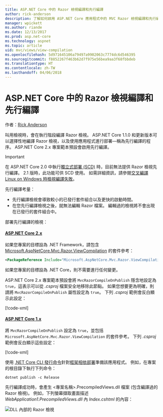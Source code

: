 ```yaml
---
title: ASP.NET Core 中的 Razor 檢視編譯和先行編譯
author: rick-anderson
description: 了解如何啟用 ASP.NET Core 應用程式中的 MVC Razor 檢視編譯和先行編譯。
manager: wpickett
ms.author: riande
ms.date: 12/13/2017
ms.prod: asp.net-core
ms.technology: aspnet
ms.topic: article
uid: mvc/views/view-compilation
ms.openlocfilehash: 5d971645106a79497a9902063c7774dc6d546395
ms.sourcegitcommit: f8852267f463b62d7f975e56bea9aa3f68fbbdeb
ms.translationtype: HT
ms.contentlocale: zh-TW
ms.lasthandoff: 04/06/2018
---
```

# <a name="razor-view-compilation-and-precompilation-in-aspnet-core"></a>ASP.NET Core 中的 Razor 檢視編譯和先行編譯

作者：[Rick Anderson](https://twitter.com/RickAndMSFT)

叫用檢視時，會在執行階段編譯 Razor 檢視。 ASP.NET Core 1.1.0 和更新版本可以選擇性地編譯 Razor 檢視，以及使用應用程式進行部署&mdash;稱為先行編譯的程序。 ASP.NET Core 2.x 專案範本預設會啟用先行編譯。

> [!IMPORTANT]
> 在 ASP.NET Core 2.0 中執行[獨立式部署 (SCD)](/dotnet/core/deploying/#self-contained-deployments-scd) 時，目前無法提供 Razor 檢視先行編譯。 2.1 版時，此功能可供 SCD 使用。 如需詳細資訊，請參閱[交叉編譯 Linux on Windows 時檢視編譯失敗](https://github.com/aspnet/MvcPrecompilation/issues/102)。

先行編譯考量：

* 先行編譯檢視會導致較小的已發行套件組合以及更快的啟動時間。
* 在您先行編譯檢視之後，就無法編輯 Razor 檔案。 編輯過的檢視將不會出現在已發行的套件組合中。 

部署先行編譯的檢視：

#### <a name="aspnet-core-2xtabaspnetcore2x"></a>[ASP.NET Core 2.x](#tab/aspnetcore2x/)
如果您專案的目標設為 .NET Framework，請包含 [Microsoft.AspNetCore.Mvc.Razor.ViewCompilation](https://www.nuget.org/packages/Microsoft.AspNetCore.Mvc.Razor.ViewCompilation/) 的套件參考：

```xml
<PackageReference Include="Microsoft.AspNetCore.Mvc.Razor.ViewCompilation" Version="2.0.0" PrivateAssets="All" />
```

如果您專案的目標設為 .NET Core，則不需要進行任何變更。

ASP.NET Core 2.x 專案範本預設會將 `MvcRazorCompileOnPublish` 隱含地設定為 `true`，這表示可以從 *.csproj* 檔案安全地移除此節點。 如果您想要更為明確，則請將 `MvcRazorCompileOnPublish` 屬性設定為 `true`。 下列 *.csproj* 範例會反白顯示此設定：

[!code-xml[](view-compilation/sample/MvcRazorCompileOnPublish2.csproj?highlight=5)]

#### <a name="aspnet-core-1xtabaspnetcore1x"></a>[ASP.NET Core 1.x](#tab/aspnetcore1x/)
將 `MvcRazorCompileOnPublish` 設定為 `true`，並包括 `Microsoft.AspNetCore.Mvc.Razor.ViewCompilation` 的套件參考。 下列 *.csproj* 範例會反白顯示這些設定：

[!code-xml[](view-compilation/sample/MvcRazorCompileOnPublish.csproj?highlight=5,12)]

使用 [.NET Core CLI 發行命令](/dotnet/core/tools/dotnet-publish)針對[框架相依部署](/dotnet/core/deploying/#framework-dependent-deployments-fdd)準備該應用程式。 例如，在專案的根目錄下執行下列命令：

```console
dotnet publish -c Release
```

先行編譯成功時，會產生 <專案名稱>.PrecompiledViews.dll 檔案 (包含編譯過的 Razor 檢視)。 例如，下列螢幕擷取畫面描述 *WebApplication1.PrecompiledViews.dll* 內 *Index.cshtml* 的內容：

![DLL 內部的 Razor 檢視](view-compilation/_static/razor-views-in-dll.png)
